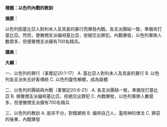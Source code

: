 **標題：以色列內戰的教訓**

**摘要：**

以色列因基比亞人對利未人及其妾的暴行而爆發內戰。各支派團結一致，準備攻打基比亞。然而，便雅憫支派偏袒基比亞，拒絕交出罪犯。內戰爆發，以色列軍隊人數眾多，但便雅憫支派擁有700名精兵。

**講員：**

**大綱：**

一、以色列的罪行（事實記20:1-17）
    A. 基比亞人對利未人及其妾的暴行
    B. 以色列各支派失去好客傳統
    C. 以色列靈性解體，成為屍體

二、以色列的團結與內戰（事實記20:8-21）
    A. 各支派團結一致，準備攻打基比亞
    B. 便雅憫支派偏袒基比亞，拒絕交出罪犯
    C. 內戰爆發，以色列軍隊人數眾多，但便雅憫支派擁有700名精兵

三、以色列的教訓
    A. 是非不分，對錯顛倒
    B. 偏袒自己人，濫用神的律法
    C. 罪惡的後果，內戰爆發